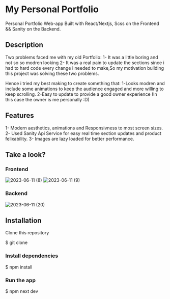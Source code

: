 # My Personal Portfolio

Personal Portfolio Web-app Built with React/Nextjs, Scss on the Frontend && Sanity on the Backend.

## Description

Two problems faced me with my old Portfolio:
1- It was a little boring and not so so modren looking
2- It was a real pain to update the sections since i had to hard code every change i needed to make,So my motivation building this project was solving these two problems.

Hence i tried my best making to create something that:
1-Looks modren and include some animations to keep the audience engaged and more willing to keep scrolling.
2-Easy to update to provide a good owner experience (In this case the owner is me personally :D)

## Features

1- Modern aesthetics, animations and Responsivness to most screen sizes.
2- Used Sanity Api Service for easy real time section updates and product felixability.
3- Images are lazy loaded for better performance.

## Take a look?

### Frontend

![2023-06-11 (8)](https://github.com/Amr097/personal--portfolio/assets/127849429/4503b499-72c1-4174-a831-9d4b14388a57)
![2023-06-11 (9)](https://github.com/Amr097/personal--portfolio/assets/127849429/cb103f6f-120e-4e39-80d0-c2e956baec27)


### Backend
![2023-06-11 (20)](https://github.com/Amr097/personal--portfolio/assets/127849429/d1e85470-9009-4b04-bcbb-6452796fe7a3)

## Installation

Clone this repository

$ git clone

### Install dependencies

$ npm install

### Run the app

$ npm next dev
